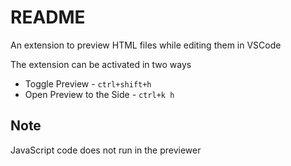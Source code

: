 # README

An extension to preview HTML files while editing them in VSCode

The extension can be activated in two ways

* Toggle Preview - `ctrl+shift+h`
* Open Preview to the Side - `ctrl+k h`

## Note

JavaScript code does not run in the previewer
